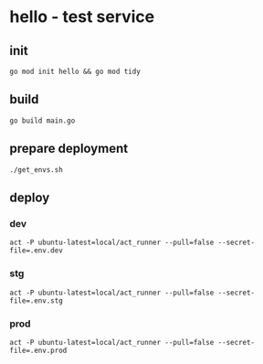 # hello - test service

## init

`go mod init hello && go mod tidy`

## build

`go build main.go`

## prepare deployment

`./get_envs.sh`

## deploy

### dev

`act -P ubuntu-latest=local/act_runner --pull=false --secret-file=.env.dev`

### stg

`act -P ubuntu-latest=local/act_runner --pull=false --secret-file=.env.stg`

### prod

`act -P ubuntu-latest=local/act_runner --pull=false --secret-file=.env.prod`
